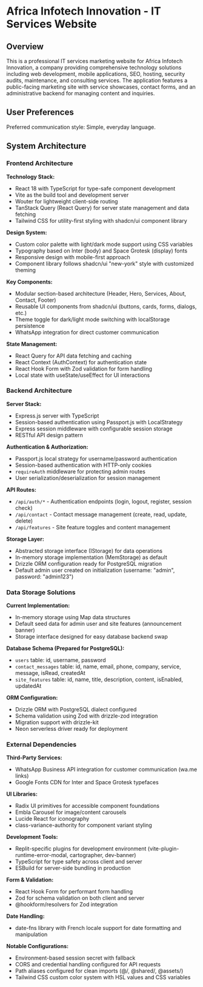 # Africa Infotech Innovation - IT Services Website

## Overview

This is a professional IT services marketing website for Africa Infotech Innovation, a company providing comprehensive technology solutions including web development, mobile applications, SEO, hosting, security audits, maintenance, and consulting services. The application features a public-facing marketing site with service showcases, contact forms, and an administrative backend for managing content and inquiries.

## User Preferences

Preferred communication style: Simple, everyday language.

## System Architecture

### Frontend Architecture

**Technology Stack:**
- React 18 with TypeScript for type-safe component development
- Vite as the build tool and development server
- Wouter for lightweight client-side routing
- TanStack Query (React Query) for server state management and data fetching
- Tailwind CSS for utility-first styling with shadcn/ui component library

**Design System:**
- Custom color palette with light/dark mode support using CSS variables
- Typography based on Inter (body) and Space Grotesk (display) fonts
- Responsive design with mobile-first approach
- Component library follows shadcn/ui "new-york" style with customized theming

**Key Components:**
- Modular section-based architecture (Header, Hero, Services, About, Contact, Footer)
- Reusable UI components from shadcn/ui (buttons, cards, forms, dialogs, etc.)
- Theme toggle for dark/light mode switching with localStorage persistence
- WhatsApp integration for direct customer communication

**State Management:**
- React Query for API data fetching and caching
- React Context (AuthContext) for authentication state
- React Hook Form with Zod validation for form handling
- Local state with useState/useEffect for UI interactions

### Backend Architecture

**Server Stack:**
- Express.js server with TypeScript
- Session-based authentication using Passport.js with LocalStrategy
- Express session middleware with configurable session storage
- RESTful API design pattern

**Authentication & Authorization:**
- Passport.js local strategy for username/password authentication
- Session-based authentication with HTTP-only cookies
- `requireAuth` middleware for protecting admin routes
- User serialization/deserialization for session management

**API Routes:**
- `/api/auth/*` - Authentication endpoints (login, logout, register, session check)
- `/api/contact` - Contact message management (create, read, update, delete)
- `/api/features` - Site feature toggles and content management

**Storage Layer:**
- Abstracted storage interface (IStorage) for data operations
- In-memory storage implementation (MemStorage) as default
- Drizzle ORM configuration ready for PostgreSQL migration
- Default admin user created on initialization (username: "admin", password: "admin123")

### Data Storage Solutions

**Current Implementation:**
- In-memory storage using Map data structures
- Default seed data for admin user and site features (announcement banner)
- Storage interface designed for easy database backend swap

**Database Schema (Prepared for PostgreSQL):**
- `users` table: id, username, password
- `contact_messages` table: id, name, email, phone, company, service, message, isRead, createdAt
- `site_features` table: id, name, title, description, content, isEnabled, updatedAt

**ORM Configuration:**
- Drizzle ORM with PostgreSQL dialect configured
- Schema validation using Zod with drizzle-zod integration
- Migration support with drizzle-kit
- Neon serverless driver ready for deployment

### External Dependencies

**Third-Party Services:**
- WhatsApp Business API integration for customer communication (wa.me links)
- Google Fonts CDN for Inter and Space Grotesk typefaces

**UI Libraries:**
- Radix UI primitives for accessible component foundations
- Embla Carousel for image/content carousels
- Lucide React for iconography
- class-variance-authority for component variant styling

**Development Tools:**
- Replit-specific plugins for development environment (vite-plugin-runtime-error-modal, cartographer, dev-banner)
- TypeScript for type safety across client and server
- ESBuild for server-side bundling in production

**Form & Validation:**
- React Hook Form for performant form handling
- Zod for schema validation on both client and server
- @hookform/resolvers for Zod integration

**Date Handling:**
- date-fns library with French locale support for date formatting and manipulation

**Notable Configurations:**
- Environment-based session secret with fallback
- CORS and credential handling configured for API requests
- Path aliases configured for clean imports (@/, @shared/, @assets/)
- Tailwind CSS custom color system with HSL values and CSS variables